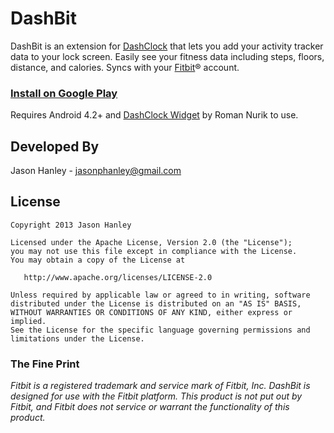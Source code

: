 DashBit
=======

DashBit is an extension for [DashClock][1] that lets you add your activity
tracker data to your lock screen. Easily see your fitness data including steps,
floors, distance, and calories. Syncs with your [Fitbit][2]&reg; account.

### [**Install on Google Play**][3]

Requires Android 4.2+ and [DashClock Widget][4] by Roman Nurik to use.

Developed By
------------

Jason Hanley - <jasonphanley@gmail.com>

License
-------

    Copyright 2013 Jason Hanley

    Licensed under the Apache License, Version 2.0 (the "License");
    you may not use this file except in compliance with the License.
    You may obtain a copy of the License at

       http://www.apache.org/licenses/LICENSE-2.0

    Unless required by applicable law or agreed to in writing, software
    distributed under the License is distributed on an "AS IS" BASIS,
    WITHOUT WARRANTIES OR CONDITIONS OF ANY KIND, either express or implied.
    See the License for the specific language governing permissions and
    limitations under the License.

### The Fine Print

*Fitbit is a registered trademark and service mark of Fitbit, Inc. DashBit is
designed for use with the Fitbit platform. This product is not put out by
Fitbit, and Fitbit does not service or warrant the functionality of this
product.*

 [1]: https://code.google.com/p/dashclock/
 [2]: http://www.fitbit.com/
 [3]: https://play.google.com/store/apps/details?id=com.jasonphanley.dashbit
 [4]: https://play.google.com/store/apps/details?id=net.nurik.roman.dashclock
